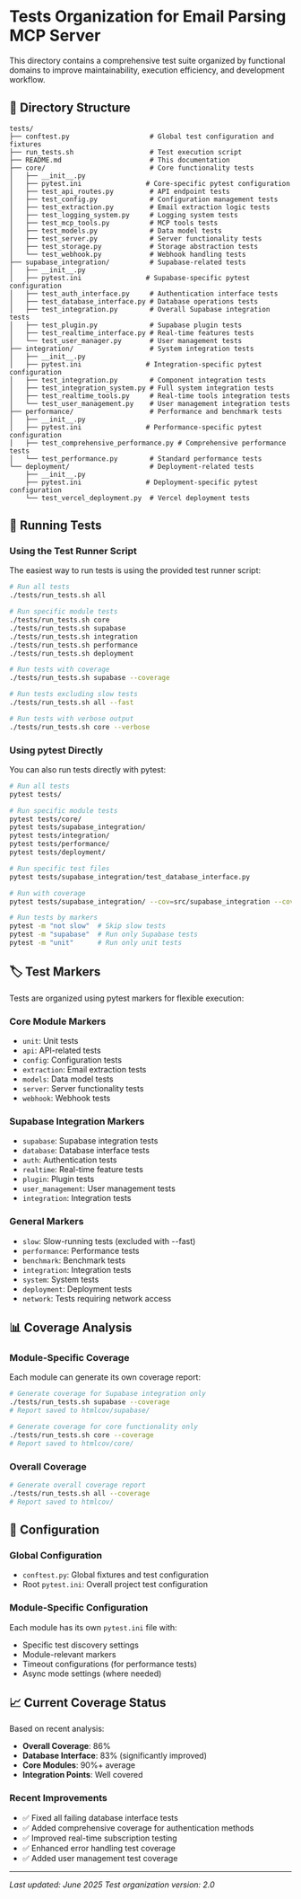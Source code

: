 # Tests Organization for Email Parsing MCP Server

This directory contains a comprehensive test suite organized by functional domains to improve maintainability, execution efficiency, and development workflow.

## 📁 Directory Structure

```
tests/
├── conftest.py                    # Global test configuration and fixtures
├── run_tests.sh                   # Test execution script
├── README.md                      # This documentation
├── core/                          # Core functionality tests
│   ├── __init__.py
│   ├── pytest.ini                # Core-specific pytest configuration
│   ├── test_api_routes.py         # API endpoint tests
│   ├── test_config.py             # Configuration management tests
│   ├── test_extraction.py         # Email extraction logic tests
│   ├── test_logging_system.py     # Logging system tests
│   ├── test_mcp_tools.py          # MCP tools tests
│   ├── test_models.py             # Data model tests
│   ├── test_server.py             # Server functionality tests
│   ├── test_storage.py            # Storage abstraction tests
│   └── test_webhook.py            # Webhook handling tests
├── supabase_integration/          # Supabase-related tests
│   ├── __init__.py
│   ├── pytest.ini                # Supabase-specific pytest configuration
│   ├── test_auth_interface.py     # Authentication interface tests
│   ├── test_database_interface.py # Database operations tests
│   ├── test_integration.py        # Overall Supabase integration tests
│   ├── test_plugin.py             # Supabase plugin tests
│   ├── test_realtime_interface.py # Real-time features tests
│   └── test_user_manager.py       # User management tests
├── integration/                   # System integration tests
│   ├── __init__.py
│   ├── pytest.ini                # Integration-specific pytest configuration
│   ├── test_integration.py        # Component integration tests
│   ├── test_integration_system.py # Full system integration tests
│   ├── test_realtime_tools.py     # Real-time tools integration tests
│   └── test_user_management.py    # User management integration tests
├── performance/                   # Performance and benchmark tests
│   ├── __init__.py
│   ├── pytest.ini                # Performance-specific pytest configuration
│   ├── test_comprehensive_performance.py # Comprehensive performance tests
│   └── test_performance.py        # Standard performance tests
└── deployment/                    # Deployment-related tests
    ├── __init__.py
    ├── pytest.ini                # Deployment-specific pytest configuration
    └── test_vercel_deployment.py  # Vercel deployment tests
```

## 🚀 Running Tests

### Using the Test Runner Script

The easiest way to run tests is using the provided test runner script:

```bash
# Run all tests
./tests/run_tests.sh all

# Run specific module tests
./tests/run_tests.sh core
./tests/run_tests.sh supabase
./tests/run_tests.sh integration
./tests/run_tests.sh performance
./tests/run_tests.sh deployment

# Run tests with coverage
./tests/run_tests.sh supabase --coverage

# Run tests excluding slow tests
./tests/run_tests.sh all --fast

# Run tests with verbose output
./tests/run_tests.sh core --verbose
```

### Using pytest Directly

You can also run tests directly with pytest:

```bash
# Run all tests
pytest tests/

# Run specific module tests
pytest tests/core/
pytest tests/supabase_integration/
pytest tests/integration/
pytest tests/performance/
pytest tests/deployment/

# Run specific test files
pytest tests/supabase_integration/test_database_interface.py

# Run with coverage
pytest tests/supabase_integration/ --cov=src/supabase_integration --cov-report=html

# Run tests by markers
pytest -m "not slow"  # Skip slow tests
pytest -m "supabase"  # Run only Supabase tests
pytest -m "unit"      # Run only unit tests
```

## 🏷️ Test Markers

Tests are organized using pytest markers for flexible execution:

### Core Module Markers
- `unit`: Unit tests
- `api`: API-related tests
- `config`: Configuration tests
- `extraction`: Email extraction tests
- `models`: Data model tests
- `server`: Server functionality tests
- `webhook`: Webhook tests

### Supabase Integration Markers
- `supabase`: Supabase integration tests
- `database`: Database interface tests
- `auth`: Authentication tests
- `realtime`: Real-time feature tests
- `plugin`: Plugin tests
- `user_management`: User management tests
- `integration`: Integration tests

### General Markers
- `slow`: Slow-running tests (excluded with --fast)
- `performance`: Performance tests
- `benchmark`: Benchmark tests
- `integration`: Integration tests
- `system`: System tests
- `deployment`: Deployment tests
- `network`: Tests requiring network access

## 📊 Coverage Analysis

### Module-Specific Coverage

Each module can generate its own coverage report:

```bash
# Generate coverage for Supabase integration only
./tests/run_tests.sh supabase --coverage
# Report saved to htmlcov/supabase/

# Generate coverage for core functionality only
./tests/run_tests.sh core --coverage
# Report saved to htmlcov/core/
```

### Overall Coverage

```bash
# Generate overall coverage report
./tests/run_tests.sh all --coverage
# Report saved to htmlcov/
```

## 🔧 Configuration

### Global Configuration
- `conftest.py`: Global fixtures and test configuration
- Root `pytest.ini`: Overall project test configuration

### Module-Specific Configuration
Each module has its own `pytest.ini` file with:
- Specific test discovery settings
- Module-relevant markers
- Timeout configurations (for performance tests)
- Async mode settings (where needed)

## 📈 Current Coverage Status

Based on recent analysis:

- **Overall Coverage**: 86%
- **Database Interface**: 83% (significantly improved)
- **Core Modules**: 90%+ average
- **Integration Points**: Well covered

### Recent Improvements

- ✅ Fixed all failing database interface tests
- ✅ Added comprehensive coverage for authentication methods
- ✅ Improved real-time subscription testing
- ✅ Enhanced error handling test coverage
- ✅ Added user management test coverage

---

*Last updated: June 2025*
*Test organization version: 2.0*
